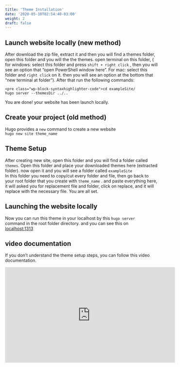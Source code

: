 ```yaml
---
title: 'Theme Installation'
date: '2020-05-10T02:54:40-03:00'
weight: 2
draft: false
---
```

Launch website locally (new method)
-----------------------------------

After download the zip file, extract it and then you will find a themes folder, open this folder and you will the the themes. open terminal on this folder, ( for windows: select this folder and press `shift + right click` , then you will see an option that “open PowerShell window here”. For mac: select this folder and `right click` on it. then you will see an option at the bottom that “new terminal at folder”). After that run the following commands:

```
<pre class="wp-block-syntaxhighlighter-code">cd exampleSite/
hugo server --themesDir ../..
```

You are done! your website has been launch locally.

Create your project (old method)
--------------------------------

 Hugo provides a `new` command to create a new website   
`hugo new site theme_name`

Theme Setup
-----------

After creating new site, open this folder and you will find a folder called `themes`. Open this folder and place your downloaded themes here (extracted folder). now open it and you will see a folder called `exampleSite`  
In this folder you need to copy/cut every folder and file, then go back to your root folder that you create with `theme_name` . and paste everything here, it will asked you for replacement file and folder, click on replace, and it will replace with the necessary file. You are all set.

 Launching the website locally
------------------------------

Now you can run this theme in your localhost by this `hugo server`  
command in the root folder directory. and you can see this on   
[localhost:1313](http://localhost:1313/)

video documentation
-------------------

If you don’t understand the theme setup steps, you can follow this video documentation.

<iframe allow="accelerometer; autoplay; encrypted-media; gyroscope; picture-in-picture" allowfullscreen="" frameborder="0" height="315" src="https://www.youtube.com/embed/jrkvirglgaQ" width="560"></iframe>